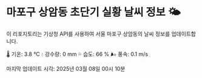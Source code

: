 
# 마포구 상암동 초단기 실황 날씨 정보 🌤️

이 리포지토리는 기상청 API를 사용하여 서울 마포구 상암동의 날씨 정보를 업데이트합니다. 

🌡️ 기온: 3.8 ℃
💧 강수량: 0 mm
💦 습도: 66 %
🌬️ 풍속: 0.1 m/s

마지막 업데이트 시각: 2025년 03월 08일 00시 10분    
